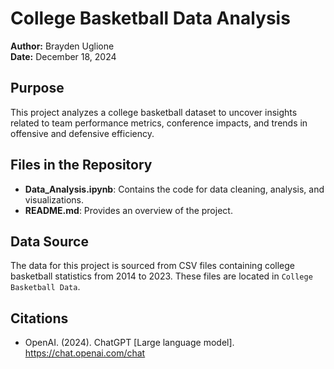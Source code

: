 # College Basketball Data Analysis

**Author:** Brayden Uglione  
**Date:** December 18, 2024  

## Purpose
This project analyzes a college basketball dataset to uncover insights related to team performance metrics, conference impacts, and trends in offensive and defensive efficiency.

## Files in the Repository
- **Data_Analysis.ipynb**: Contains the code for data cleaning, analysis, and visualizations.
- **README.md**: Provides an overview of the project.

## Data Source
The data for this project is sourced from CSV files containing college basketball statistics from 2014 to 2023. These files are located in `College Basketball Data`.

## Citations
- OpenAI. (2024). ChatGPT [Large language model]. https://chat.openai.com/chat